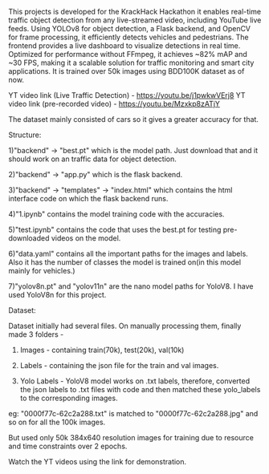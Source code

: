 This projects is developed for the KrackHack Hackathon it enables real-time traffic object detection from any live-streamed video, including YouTube live feeds. Using YOLOv8 for object detection, a Flask backend, and OpenCV for frame processing, it efficiently detects vehicles and pedestrians. The frontend provides a live dashboard to visualize detections in real time. Optimized for performance without FFmpeg, it achieves ~82% mAP and ~30 FPS, making it a scalable solution for traffic monitoring and smart city applications.
It is trained over 50k images using BDD100K dataset as of now.

YT video link (Live Traffic Detection) - https://youtu.be/j1pwkwVErj8
YT video link (pre-recorded video) - https://youtu.be/Mzxkp8zATjY

The dataset mainly consisted of cars so it gives a greater accuracy for that.

Structure:

1)"backend" -> "best.pt" which is the model path. Just download that and it should work on an traffic data for object detection.

2)"backend" -> "app.py" which is the flask backend.

3)"backend" -> "templates" -> "index.html" which contains the html interface code on which the flask backend runs.

4)"1.ipynb" contains the model training code with the accuracies.

5)"test.ipynb" contains the code that uses the best.pt for testing pre-downloaded videos on the model.

6)"data.yaml" contains all the important paths for the images and labels. Also it has the number of classes the model is trained on(in this model mainly for vehicles.)

7)"yolov8n.pt" and "yolov11n" are the nano model paths for YoloV8. I have used YoloV8n for this project.

Dataset:

Dataset initially had several files. On manually processing them, finally made 3 folders - 

1) Images - containing train(70k), test(20k), val(10k)

2) Labels - containing the json file for the train and val images.

3) Yolo Labels - YoloV8 model works on .txt labels, therefore, converted the json labels to .txt files with code and then matched these yolo_labels to the corresponding images.

eg: "0000f77c-62c2a288.txt" is matched to "0000f77c-62c2a288.jpg" and so on for all the 100k images.

But used only 50k 384x640 resolution images for training due to resource and time constraints over 2 epochs.

Watch the YT videos using the link for demonstration.




